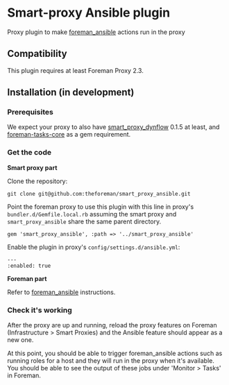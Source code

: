 # Smart-proxy Ansible plugin

Proxy plugin to make [foreman_ansible](https://github.com/theforeman/foreman_ansible) actions run in the proxy

## Compatibility

This plugin requires at least Foreman Proxy 2.3.

## Installation (in development)

### Prerequisites

We expect your proxy to also have
[smart_proxy_dynflow](https://github.com/theforeman/smart_proxy_dynflow) 0.1.5
at least, and [foreman-tasks-core](https://github.com/theforeman/foreman-tasks) as
a gem requirement.

### Get the code

**Smart proxy part**

Clone the repository:

```
git clone git@github.com:theforeman/smart_proxy_ansible.git
```

Point the foreman proxy to use this plugin with this line in proxy's `bundler.d/Gemfile.local.rb`
assuming the smart proxy and `smart_proxy_ansible` share the same parent directory.

```
gem 'smart_proxy_ansible', :path => '../smart_proxy_ansible'
```

Enable the plugin in proxy's `config/settings.d/ansible.yml`:

```
---
:enabled: true
```

**Foreman part**

Refer to [foreman_ansible](https://github.com/theforeman/foreman_ansible) instructions.

### Check it's working

After the proxy are up and running, reload the proxy features on Foreman (Infrastructure > Smart Proxies)
and the Ansible feature should appear as a new one.

At this point, you should be able to trigger foreman_ansible actions such as running roles for a host
and they will run in the proxy when it's available. You should be able to see the output of these
jobs under 'Monitor > Tasks' in Foreman.
